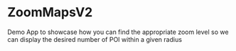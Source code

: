 ZoomMapsV2
==========

Demo App to showcase how you can find the appropriate zoom level  so we can display the desired number of POI within a given radius
